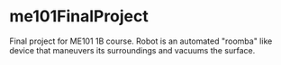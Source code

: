 # me101FinalProject

Final project for ME101 1B course.
Robot is an automated "roomba" like device that maneuvers its surroundings and vacuums the surface.